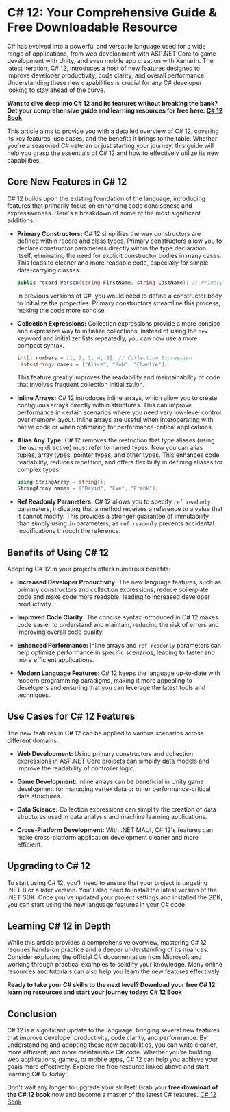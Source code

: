 # C# 12: Your Comprehensive Guide & Free Downloadable Resource

C# has evolved into a powerful and versatile language used for a wide range of applications, from web development with ASP.NET Core to game development with Unity, and even mobile app creation with Xamarin.  The latest iteration, C# 12, introduces a host of new features designed to improve developer productivity, code clarity, and overall performance. Understanding these new capabilities is crucial for any C# developer looking to stay ahead of the curve.

**Want to dive deep into C# 12 and its features without breaking the bank? Get your comprehensive guide and learning resources for free here: [C# 12 Book](https://udemywork.com/c-sharp-12-book)**

This article aims to provide you with a detailed overview of C# 12, covering its key features, use cases, and the benefits it brings to the table.  Whether you're a seasoned C# veteran or just starting your journey, this guide will help you grasp the essentials of C# 12 and how to effectively utilize its new capabilities.

## Core New Features in C# 12

C# 12 builds upon the existing foundation of the language, introducing features that primarily focus on enhancing code conciseness and expressiveness.  Here's a breakdown of some of the most significant additions:

*   **Primary Constructors:**  C# 12 simplifies the way constructors are defined within record and class types. Primary constructors allow you to declare constructor parameters directly within the type declaration itself, eliminating the need for explicit constructor bodies in many cases. This leads to cleaner and more readable code, especially for simple data-carrying classes.

    ```csharp
    public record Person(string FirstName, string LastName); // Primary Constructor
    ```

    In previous versions of C#, you would need to define a constructor body to initialize the properties. Primary constructors streamline this process, making the code more concise.

*   **Collection Expressions:**  Collection expressions provide a more concise and expressive way to initialize collections. Instead of using the `new` keyword and initializer lists repeatedly, you can now use a more compact syntax.

    ```csharp
    int[] numbers = [1, 2, 3, 4, 5]; // Collection Expression
    List<string> names = ["Alice", "Bob", "Charlie"];
    ```

    This feature greatly improves the readability and maintainability of code that involves frequent collection initialization.

*   **Inline Arrays:** C# 12 introduces inline arrays, which allow you to create contiguous arrays directly within structures. This can improve performance in certain scenarios where you need very low-level control over memory layout.  Inline arrays are useful when interoperating with native code or when optimizing for performance-critical applications.

*   **Alias Any Type:**  C# 12 removes the restriction that type aliases (using the `using` directive) must refer to named types. Now you can alias tuples, array types, pointer types, and other types. This enhances code readability, reduces repetition, and offers flexibility in defining aliases for complex types.

    ```csharp
    using StringArray = string[];
    StringArray names = ["David", "Eve", "Frank"];
    ```

*   **Ref Readonly Parameters:** C# 12 allows you to specify `ref readonly` parameters, indicating that a method receives a reference to a value that it cannot modify. This provides a stronger guarantee of immutability than simply using `in` parameters, as `ref readonly` prevents accidental modifications through the reference.

## Benefits of Using C# 12

Adopting C# 12 in your projects offers numerous benefits:

*   **Increased Developer Productivity:**  The new language features, such as primary constructors and collection expressions, reduce boilerplate code and make code more readable, leading to increased developer productivity.

*   **Improved Code Clarity:** The concise syntax introduced in C# 12 makes code easier to understand and maintain, reducing the risk of errors and improving overall code quality.

*   **Enhanced Performance:** Inline arrays and `ref readonly` parameters can help optimize performance in specific scenarios, leading to faster and more efficient applications.

*   **Modern Language Features:**  C# 12 keeps the language up-to-date with modern programming paradigms, making it more appealing to developers and ensuring that you can leverage the latest tools and techniques.

## Use Cases for C# 12 Features

The new features in C# 12 can be applied to various scenarios across different domains:

*   **Web Development:**  Using primary constructors and collection expressions in ASP.NET Core projects can simplify data models and improve the readability of controller logic.

*   **Game Development:**  Inline arrays can be beneficial in Unity game development for managing vertex data or other performance-critical data structures.

*   **Data Science:**  Collection expressions can simplify the creation of data structures used in data analysis and machine learning applications.

*   **Cross-Platform Development:** With .NET MAUI, C# 12's features can make cross-platform application development cleaner and more efficient.

## Upgrading to C# 12

To start using C# 12, you'll need to ensure that your project is targeting .NET 8 or a later version.  You'll also need to install the latest version of the .NET SDK.  Once you've updated your project settings and installed the SDK, you can start using the new language features in your C# code.

## Learning C# 12 in Depth

While this article provides a comprehensive overview, mastering C# 12 requires hands-on practice and a deeper understanding of its nuances.  Consider exploring the official C# documentation from Microsoft and working through practical examples to solidify your knowledge. Many online resources and tutorials can also help you learn the new features effectively.

**Ready to take your C# skills to the next level?  Download your free C# 12 learning resources and start your journey today: [C# 12 Book](https://udemywork.com/c-sharp-12-book)**

## Conclusion

C# 12 is a significant update to the language, bringing several new features that improve developer productivity, code clarity, and performance. By understanding and adopting these new capabilities, you can write cleaner, more efficient, and more maintainable C# code. Whether you're building web applications, games, or mobile apps, C# 12 can help you achieve your goals more effectively. Explore the free resource linked above and start learning C# 12 today!

Don't wait any longer to upgrade your skillset! Grab your **free download of the C# 12 book** now and become a master of the latest C# features. [C# 12 Book](https://udemywork.com/c-sharp-12-book)
